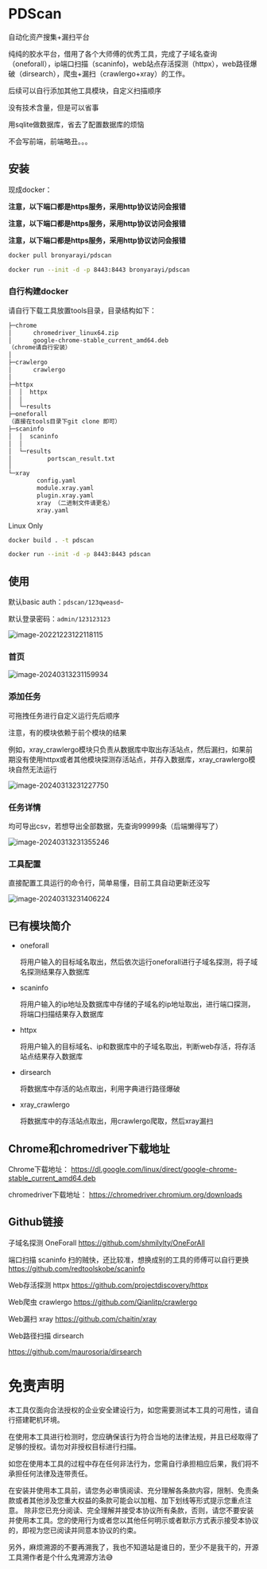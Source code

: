 # PDScan

自动化资产搜集+漏扫平台

纯纯的胶水平台，借用了各个大师傅的优秀工具，完成了子域名查询（oneforall），ip端口扫描（scaninfo)，web站点存活探测（httpx），web路径爆破（dirsearch），爬虫+漏扫（crawlergo+xray）的工作。

后续可以自行添加其他工具模块，自定义扫描顺序

没有技术含量，但是可以省事

用sqlite做数据库，省去了配置数据库的烦恼

不会写前端，前端略丑。。。

## 安装

现成docker：

**注意，以下端口都是https服务，采用http协议访问会报错**

**注意，以下端口都是https服务，采用http协议访问会报错**

**注意，以下端口都是https服务，采用http协议访问会报错**

```bash
docker pull bronyarayi/pdscan

docker run --init -d -p 8443:8443 bronyarayi/pdscan
```

### 自行构建docker

请自行下载工具放置tools目录，目录结构如下：

```bash
├─chrome
│      chromedriver_linux64.zip
│      google-chrome-stable_current_amd64.deb
（chrome请自行安装）
│
├─crawlergo
│      crawlergo
│
├─httpx
│  │  httpx
│  │
│  └─results
├─oneforall
（直接在tools目录下git clone 即可）
├─scaninfo
│  │  scaninfo
│  │
│  └─results
│          portscan_result.txt
│
└─xray
        config.yaml
        module.xray.yaml
        plugin.xray.yaml
        xray （二进制文件请更名）
        xray.yaml
```

Linux Only

```bash
docker build . -t pdscan

docker run --init -d -p 8443:8443 pdscan
```

## 使用

默认basic auth：`pdscan/123qweasd~`

默认登录密码：`admin/123123123`

![image-20221223122118115](.assets/.README.assets/image-20221223122118115.png)

### 首页

![image-20240313231159934](.assets/README/image-20240313231159934.png)

### 添加任务

可拖拽任务进行自定义运行先后顺序

注意，有的模块依赖于前个模块的结果

例如，xray_crawlergo模块只负责从数据库中取出存活站点，然后漏扫，如果前期没有使用httpx或者其他模块探测存活站点，并存入数据库，xray_crawlergo模块自然无法运行

![image-20240313231227750](.assets/README/image-20240313231227750.png)

### 任务详情

均可导出csv，若想导出全部数据，先查询99999条（后端懒得写了）

![image-20240313231355246](.assets/README/image-20240313231355246.png)

### 工具配置

直接配置工具运行的命令行，简单易懂，目前工具自动更新还没写

![image-20240313231406224](.assets/README/image-20240313231406224.png)

## 已有模块简介

* oneforall

  将用户输入的目标域名取出，然后依次运行oneforall进行子域名探测，将子域名探测结果存入数据库

* scaninfo

  将用户输入的ip地址及数据库中存储的子域名的ip地址取出，进行端口探测，将端口扫描结果存入数据库

* httpx

  将用户输入的目标域名、ip和数据库中的子域名取出，判断web存活，将存活站点结果存入数据库

* dirsearch

  将数据库中存活的站点取出，利用字典进行路径爆破

* xray_crawlergo

  将数据库中的存活站点取出，用crawlergo爬取，然后xray漏扫

## Chrome和chromedriver下载地址

Chrome下载地址：
https://dl.google.com/linux/direct/google-chrome-stable_current_amd64.deb

chromedriver下载地址：
https://chromedriver.chromium.org/downloads



## Github链接

子域名探测 OneForall
https://github.com/shmilylty/OneForAll

端口扫描 scaninfo
扫的贼快，还比较准，想换成别的工具的师傅可以自行更换
https://github.com/redtoolskobe/scaninfo

Web存活探测 httpx
https://github.com/projectdiscovery/httpx

Web爬虫 crawlergo
https://github.com/Qianlitp/crawlergo

Web漏扫 xray
https://github.com/chaitin/xray

Web路径扫描 dirsearch

https://github.com/maurosoria/dirsearch


# 免责声明

本工具仅面向合法授权的企业安全建设行为，如您需要测试本工具的可用性，请自行搭建靶机环境。

在使用本工具进行检测时，您应确保该行为符合当地的法律法规，并且已经取得了足够的授权。请勿对非授权目标进行扫描。

如您在使用本工具的过程中存在任何非法行为，您需自行承担相应后果，我们将不承担任何法律及连带责任。

在安装并使用本工具前，请您务必审慎阅读、充分理解各条款内容，限制、免责条款或者其他涉及您重大权益的条款可能会以加粗、加下划线等形式提示您重点注意。 除非您已充分阅读、完全理解并接受本协议所有条款，否则，请您不要安装并使用本工具。您的使用行为或者您以其他任何明示或者默示方式表示接受本协议的，即视为您已阅读并同意本协议的约束。

另外，麻烦溯源的不要再溯我了，我也不知道站是谁日的，至少不是我干的，开源工具溯作者是个什么鬼溯源方法😅
